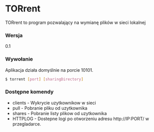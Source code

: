 # TORrent
TORrent to program pozwalający na wymianę plików w sieci lokalnej

### Wersja
0.1

### Wywołanie

Aplikacja działa domyślnie na porcie 10101.

```sh
$ torrent [port] [sharingDirectory]
```

### Dostępne komendy
* clients - Wykrycie uzytkownikow w sieci
* pull - Pobranie pliku od uzytkownika
* shares - Pobranie listy plikow od uzytkownika
* HTTPLOG - Dostepne logi po otworzeniu adresu http://IP:PORT/ w przegladarce.



